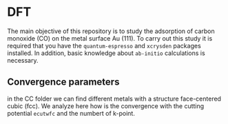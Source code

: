 # DFT

The main objective of this repository is to study the adsorption of carbon monoxide (CO) on the metal surface Au (111). To carry out this study it is required that you have the ```quantum-espresso``` and ```xcrysden``` packages installed. In addition, basic knowledge about ```ab-initio``` calculations is necessary.

## Convergence parameters
in the CC folder we can find different metals with a structure face-centered cubic (fcc). We analyze here how is the convergence with the cutting potential ```ecutwfc``` and the numbert of k-point.
